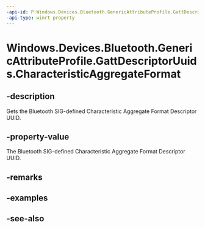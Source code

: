 ```yaml
---
-api-id: P:Windows.Devices.Bluetooth.GenericAttributeProfile.GattDescriptorUuids.CharacteristicAggregateFormat
-api-type: winrt property
---
```


<!-- Property syntax
public System.Guid CharacteristicAggregateFormat { get; }
-->

# Windows.Devices.Bluetooth.GenericAttributeProfile.GattDescriptorUuids.CharacteristicAggregateFormat

## -description
Gets the Bluetooth SIG-defined Characteristic Aggregate Format Descriptor UUID.

## -property-value
The Bluetooth SIG-defined Characteristic Aggregate Format Descriptor UUID.

## -remarks

## -examples

## -see-also
